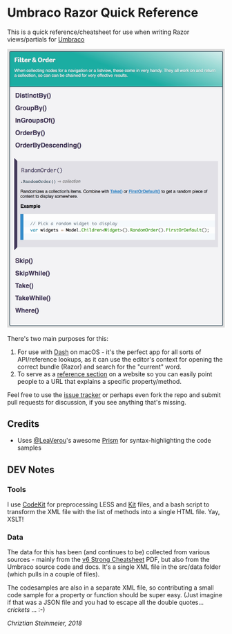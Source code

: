 # Umbraco Razor Quick Reference

This is a quick reference/cheatsheet for use when writing Razor views/partials
for [Umbraco][UMB]

<img src="img/category-filter-order.jpg" width="600" alt="Screendump of the Filter &amp; Order category">

There's two main purposes for this:

1. For use with [Dash][DASH] on macOS - it's the perfect app for all sorts of API/reference lookups, as it can use the editor's context for opening the correct bundle (Razor) and search for the "current" word.
2. To serve as a [reference section][UMBRAZREF] on a website so you can easily point people to a URL that explains a specific property/method.

Feel free to use the [issue tracker][ISSUES] or perhaps even fork the repo and submit pull requests for discussion, if you see anything that's missing.

## Credits

* Uses [@LeaVerou][LEA]'s awesome [Prism][PRISM] for syntax-highlighting the code samples

## DEV Notes

### Tools

I use [CodeKit][CK] for preprocessing LESS and [Kit][KIT] files, and a bash script to transform the XML file with the list of methods into a single HTML file. Yay, XSLT!

### Data

The data for this has been (and continues to be) collected from various sources - mainly from the [v6 Strong Cheatsheet][CHEAT] PDF, but also from the Umbraco
source code and docs. It's a single XML file in the src/data folder (which pulls in a couple of files).

The codesamples are also in a separate XML file, so contributing a small code sample for a property or function should be super easy. (Just imagine if that was a JSON file and you had to escape all the double quotes... *crickets* ... :-)


*Chriztian Steinmeier, 2018*

[DASH]: https://kapeli.com/dash/
[UMB]: https://umbraco.com/
[UMBRAZREF]: http://greystate.dk/resources/umbraco/razor-reference/
[CK]: https://codekitapp.com/
[KIT]: https://codekitapp.com/help/kit/
[ISSUES]: https://github.com/greystate/umb-razor-reference/issues
[LEA]: https://github.com/LeaVerou/
[PRISM]: http://prismjs.com/
[CHEAT]: https://our.umbraco.org/projects/developer-tools/umbraco-v6-mvc-razor-cheatsheets/


